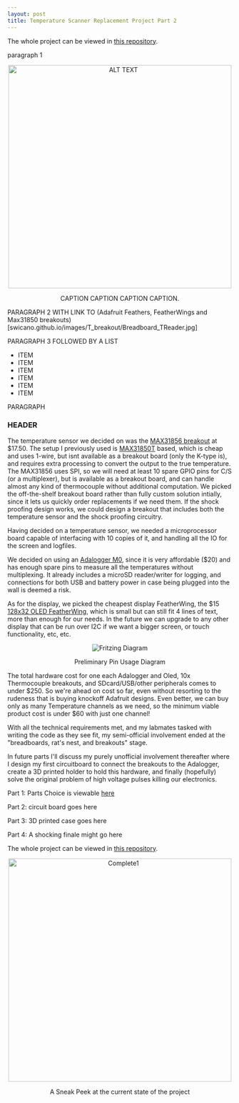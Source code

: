 ```yaml
---
layout: post
title: Temperature Scanner Replacement Project Part 2
---
```


The whole project can be viewed in [this repository](https://github.com/Swicano/T_Breakout).

paragraph 1

<p align="center">
  <img src="{{site.baseurl}}/images/T_breakout2/XXXXXXXXXXXXX.jpg" alt="ALT TEXT" align="center" width="500"/>
  <p align="center"> CAPTION CAPTION CAPTION CAPTION. </p>
</p>


PARAGRAPH 2 WITH LINK TO  (Adafruit Feathers, FeatherWings and Max31850 breakouts)[swicano.github.io/images/T_breakout/Breadboard_TReader.jpg]

PARAGRAPH 3 FOLLOWED BY A LIST

* ITEM
* ITEM
* ITEM
* ITEM
* ITEM
* ITEM

PARAGRAPH

### HEADER

The temperature sensor we decided on was the [MAX31856 breakout](https://www.adafruit.com/product/3263) at $17.50. The setup I previously used is [MAX31850T](https://cdn-shop.adafruit.com/datasheets/MAX31850-MAX31851.pdf) based, which is cheap and uses 1-wire, but isnt available as a breakout board (only the K-type is), and requires extra processing to convert the output to the true temperature. The MAX31856 uses SPI, so we will need at least 10 spare GPIO pins for C/S (or a multiplexer), but is available as a breakout board, and can handle almost any kind of thermocouple without additional computation. We picked the off-the-shelf breakout board rather than fully custom solution intially, since it lets us quickly order replacements if we need them. If the shock proofing design works, we could design a breakout that includes both the temperature sensor and the shock proofing circuitry.

Having decided on a temperature sensor, we needed a microprocessor board capable of interfacing with 10 copies of it, and handling all the IO for the screen and logfiles. 

We decided on using an [Adalogger M0](https://www.adafruit.com/product/2796), since it is very affordable ($20) and has enough spare pins to measure all the temperatures without multiplexing. It already includes a microSD reader/writer for logging, and connections for both USB and battery power in case being plugged into the wall is deemed a risk. 

As for the display, we picked the cheapest display FeatherWing, the $15 [128x32 OLED FeatherWing](https://www.adafruit.com/product/2900), which is small but can still fit 4 lines of text, more than enough for our needs. In the future we can upgrade to any other display that can be run over I2C if we want a bigger screen, or touch functionality, etc, etc.


<p align="center">
  <img src="{{site.baseurl}}/images/T_breakout/T_breakout_Fritzing_bb.png" alt="Fritzing Diagram" />
  <p align="center"> Preliminary Pin Usage Diagram </p>
</p>

The total hardware cost for one each Adalogger and Oled, 10x Thermocouple breakouts, and SDcard/USB/other peripherals comes to under $250. So we're ahead on cost so far, even without resorting to the rudeness that is buying knockoff Adafruit designs. Even better, we can buy only as many Temperature channels as we need, so the minimum viable product cost is under $60 with just one channel!

With all the technical requirements met, and my labmates tasked with writing the code as they see fit, my semi-official involvement ended at the "breadboards, rat's nest, and breakouts" stage. 

In future parts I'll discuss my purely unofficial involvement thereafter where I design my first circuitboard to connect the breakouts to the Adalogger, create a 3D printed holder to hold this hardware, and finally (hopefully) solve the original problem of high voltage pulses killing our electronics.

Part 1: Parts Choice is viewable [here](https://swicano.github.io/T_breakout_pt1/)

Part 2: circuit board goes here

Part 3: 3D printed case goes here

Part 4: A shocking finale might go here


The whole project can be viewed in [this repository](https://github.com/Swicano/T_Breakout).


<p align="center">
  <img src="{{site.baseurl}}/images/T_breakout/Complete1.jpg" alt="Complete1" align="center" width="500" />
  <p align="center"> A Sneak Peek at the current state of the project </p>
</p>
